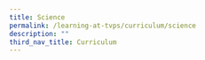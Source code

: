 ```yaml
---
title: Science
permalink: /learning-at-tvps/curriculum/science
description: ""
third_nav_title: Curriculum
---
```

